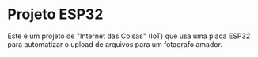 # Projeto ESP32
Este é um projeto de "Internet das Coisas" (IoT) que usa uma placa ESP32 para automatizar o upload de arquivos para um fotagrafo amador.
